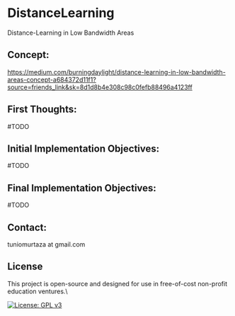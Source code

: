 # DistanceLearning
Distance-Learning in Low Bandwidth Areas


## Concept:
https://medium.com/burningdaylight/distance-learning-in-low-bandwidth-areas-concept-a684372d11f1?source=friends_link&sk=8d1d8b4e308c98c0fefb88496a4123ff  


## First Thoughts:
#TODO



## Initial Implementation Objectives:
#TODO



## Final Implementation Objectives:
#TODO


## Contact:
tuniomurtaza at gmail.com

## License
This project is open-source and designed for use in free-of-cost non-profit education ventures.\

[![License: GPL v3](https://img.shields.io/badge/License-GPLv3-blue.svg)](https://www.gnu.org/licenses/gpl-3.0)
